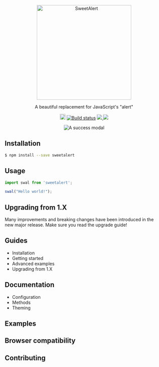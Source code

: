 <p align="center">
  <a href="http://sweetalert.js.org">
    <img alt="SweetAlert" src="https://raw.githubusercontent.com/t4t5/sweetalert-beta/master/assets/logotype.png?token=ACenBH5FCffuNN-v_igk2dOlqn0w-rmJks5ZsUR3wA%3D%3D" width="300">
  </a>
</p>

<p align="center">
  A beautiful replacement for JavaScript's "alert"
</p>

<p align="center">
  <a href="https://badge.fury.io/js/sweetalert"><img src="https://badge.fury.io/js/sweetalert.svg" alt="npm version" height="18"></a>
  <a href="https://travis-ci.org/t4t5/sweetalert"><img src="https://travis-ci.org/t4t5/sweetalert.svg" alt="Build status" /><a>
  <a href="https://www.npmjs.com/package/sweetalert">
    <img src="https://img.shields.io/npm/dm/sweetalert.svg" />
  </a>
  <a href="https://github.com/t4t5/sweetalert/blob/master/LICENSE">
    <img src="https://img.shields.io/github/license/t4t5/sweetalert.svg" />
  </a>
</p>

<p align="center">
  <img alt="A success modal" src="https://raw.githubusercontent.com/t4t5/sweetalert-beta/master/assets/swal.gif?token=ACenBFK2hjtHa_v6hb_sZqLtcbqzmOtLks5ZsUa8wA%3D%3D">
</p>


## Installation

```bash
$ npm install --save sweetalert
```

## Usage

```javascript
import swal from 'sweetalert';

swal("Hello world!");
```

## Upgrading from 1.X

Many improvements and breaking changes have been introduced in the new major release. Make sure you read the upgrade guide!

## Guides

- Installation
- Getting started
- Advanced examples
- Upgrading from 1.X

## Documentation

- Configuration
- Methods
- Theming

## Examples



## Browser compatibility

## Contributing

